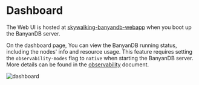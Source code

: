 ﻿# Dashboard
The Web UI is hosted at [skywalking-banyandb-webapp](http://localhost:17913/) when you boot up the BanyanDB server.

On the dashboard page, You can view the BanyanDB running status, including the nodes' info and resource usage.
This feature requires setting the `observability-modes` flag to `native` when starting the BanyanDB server. More details can be found in the [observability](../../operation/observability.md) document.

![dashboard](https://skywalking.apache.org/doc-graph/banyandb/v0.7.0/dashboard.png)


